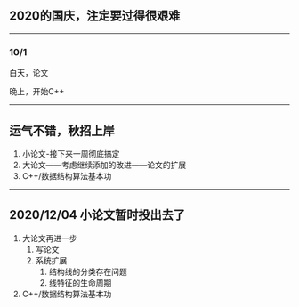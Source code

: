 ## 2020的国庆，注定要过得很艰难

_________

### 10/1

白天，论文

晚上，开始C++

___________

## 运气不错，秋招上岸

1. 小论文-接下来一周彻底搞定
2. 大论文——考虑继续添加的改进——论文的扩展
3. C++/数据结构算法基本功

___________

## 2020/12/04 小论文暂时投出去了

1. 大论文再进一步
   1. 写论文 
   2. 系统扩展
      1. 结构线的分类存在问题
      2. 线特征的生命周期
2. C++/数据结构算法基本功